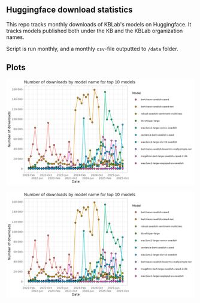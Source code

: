## Huggingface download statistics

This repo tracks monthly downloads of KBLab's models on Huggingface. It tracks models published both under the KB and the KBLab organization names. 

Script is run monthly, and a monthly `csv`-file outputted to `/data` folder.

## Plots

!["Huggingface downloads by organization plot."](https://github.com/kb-labb/huggingface_stats/blob/main/plots/downloads_by_model.jpg)

!["Huggingface downloads by model plot."](https://github.com/kb-labb/huggingface_stats/blob/main/plots/downloads_by_model.jpg)